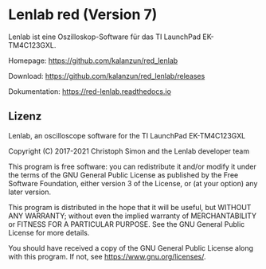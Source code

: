 # Lenlab red (Version 7)

Lenlab ist eine Oszilloskop-Software für das TI LaunchPad EK-TM4C123GXL.

Homepage: https://github.com/kalanzun/red_lenlab

Download: https://github.com/kalanzun/red_lenlab/releases

Dokumentation: https://red-lenlab.readthedocs.io

## Lizenz

Lenlab, an oscilloscope software for the TI LaunchPad EK-TM4C123GXL

Copyright (C) 2017-2021 Christoph Simon and the Lenlab developer team

This program is free software: you can redistribute it and/or modify it under the terms of the GNU General Public License as published by the Free Software Foundation, either version 3 of the License, or (at your option) any later version.

This program is distributed in the hope that it will be useful, but WITHOUT ANY WARRANTY; without even the implied warranty of MERCHANTABILITY or FITNESS FOR A PARTICULAR PURPOSE.  See the GNU General Public License for more details.

You should have received a copy of the GNU General Public License along with this program.  If not, see <https://www.gnu.org/licenses/>.
